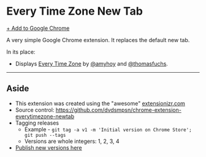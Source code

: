 # Every Time Zone New Tab

[+ Add to Google Chrome](https://chrome.google.com/webstore/detail/every-time-zone-new-tab/lolfkhefdonnfhidbpfaakibkjhnefld)

A very simple Google Chrome extension. It replaces the default new tab.

In its place:

- Displays [Every Time Zone](http://everytimezone.com/) by [@amyhoy](https://twitter.com/amyhoy) and [@thomasfuchs](https://twitter.com/thomasfuchs).

---

## Aside

- This extension was created using the "awesome" [extensionizr.com](http://extensionizr.com)
- Source control: https://github.com/dvdsmpsn/chrome-extension-everytimezone-newtab
- Tagging releases
  - Example - `git tag -a v1 -m 'Initial version on Chrome Store'; git push --tags`
  - Versions are whole integers: 1, 2, 3, 4
- [Publish new versions here](https://chrome.google.com/webstore/developer/dashboard)
